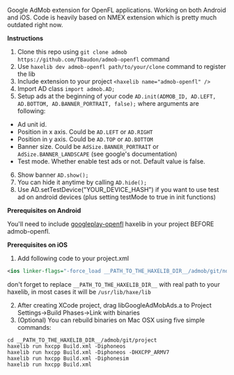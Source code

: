 Google AdMob extension for OpenFL applications. Working on both Android and iOS. Code is heavily based on NMEX extension which is pretty much outdated right now.

**Instructions**

1. Clone this repo using ```git clone admob https://github.com/TBaudon/admob-openfl``` command
2. Use ```haxelib dev admob-openfl path/to/your/clone``` command to register the lib
3. Include extension to your project ```<haxelib name="admob-openfl" /> ```
4. Import AD class ```import admob.AD; ```
5. Setup ads at the beginning of your code ```AD.init(ADMOB_ID, AD.LEFT, AD.BOTTOM, AD.BANNER_PORTRAIT, false);```
where arguments are following:
  - Ad unit id.
  - Position in x axis. Could be ```AD.LEFT``` or ```AD.RIGHT```
  - Position in y axis. Could be ```AD.TOP``` or ```AD.BOTTOM```
  - Banner size. Could be ```AdSize.BANNER_PORTRAIT``` or ```AdSize.BANNER_LANDSCAPE``` (see google's documentation)
  - Test mode. Whether enable test ads or not. Default value is false.
6. Show banner ```AD.show(); ```
7. You can hide it anytime by calling ```AD.hide();```
8. Use AD.setTestDevice("YOUR_DEVICE_HASH") if you want to use test ad on android devices (plus setting testMode to true in init functions)
 
**Prerequisites on Android**

You'll need to include [googleplay-openfl](https://github.com/TBaudon/googleplay-openfl) haxelib in your project BEFORE admob-openfl.

**Prerequisites on iOS**

1. Add following code to your project.xml 
```xml
<ios linker-flags="-force_load __PATH_TO_THE_HAXELIB_DIR__/admob/git/ndll/iPhone/libGoogleAdMobAds.a" />

```
don't forget to replace ```__PATH_TO_THE_HAXELIB_DIR__``` with real path to your haxelib, in most cases it will be ```/usr/lib/haxe/lib```

2. After creating XCode project, drag libGoogleAdMobAds.a to Project Settings->Build Phases->Link with binaries
3. (Optional) You can rebuild binaries on Mac OSX using five simple commands:
```
cd __PATH_TO_THE_HAXELIB_DIR__/admob/git/project
haxelib run hxcpp Build.xml -Diphoneos
haxelib run hxcpp Build.xml -Diphoneos -DHXCPP_ARMV7
haxelib run hxcpp Build.xml -Diphonesim
haxelib run hxcpp Build.xml
```
